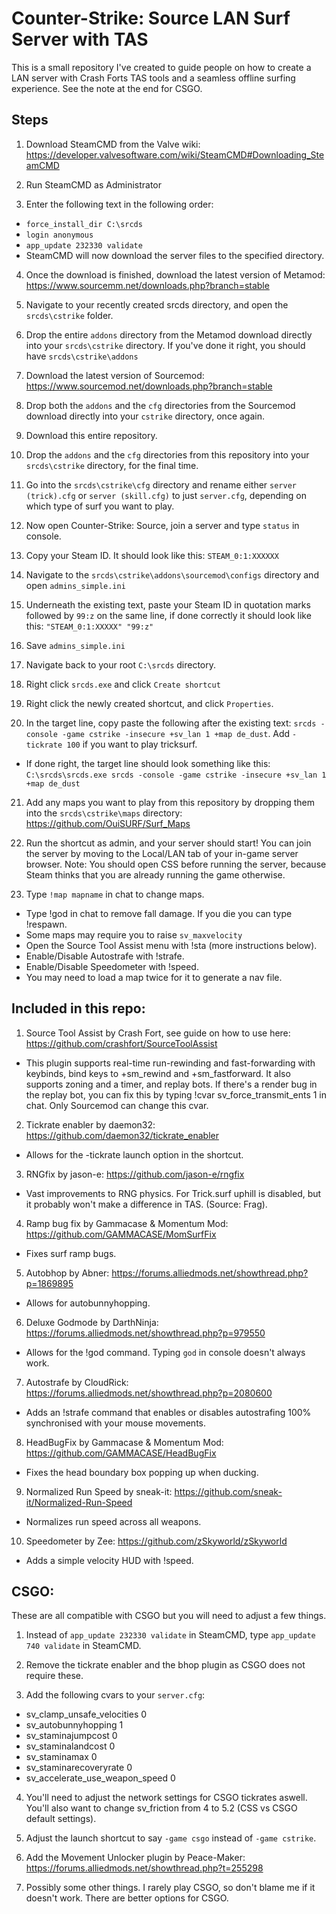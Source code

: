 # Counter-Strike: Source LAN Surf Server with TAS

This is a small repository I've created to guide people on how to create a LAN server with Crash Forts TAS tools and a seamless offline surfing experience. See the note at the end for CSGO.

## Steps

1. Download SteamCMD from the Valve wiki: https://developer.valvesoftware.com/wiki/SteamCMD#Downloading_SteamCMD

2. Run SteamCMD as Administrator

3. Enter the following text in the following order:
- `force_install_dir C:\srcds`
- `login anonymous`
- `app_update 232330 validate`
- SteamCMD will now download the server files to the specified directory.

4. Once the download is finished, download the latest version of Metamod: https://www.sourcemm.net/downloads.php?branch=stable

5. Navigate to your recently created srcds directory, and open the `srcds\cstrike` folder.

6. Drop the entire `addons` directory from the Metamod download directly into your `srcds\cstrike` directory. If you've done it right, you should have `srcds\cstrike\addons`

7. Download the latest version of Sourcemod: https://www.sourcemod.net/downloads.php?branch=stable

8. Drop both the `addons` and the `cfg` directories from the Sourcemod download directly into your `cstrike` directory, once again.

9. Download this entire repository.

10. Drop the `addons` and the `cfg` directories from this repository into your `srcds\cstrike` directory, for the final time.

11. Go into the `srcds\cstrike\cfg` directory and rename either `server (trick).cfg` or `server (skill.cfg)` to just `server.cfg`, depending on which type of surf you want to play.

12. Now open Counter-Strike: Source, join a server and type `status` in console.

13. Copy your Steam ID. It should look like this: `STEAM_0:1:XXXXXX`

14. Navigate to the `srcds\cstrike\addons\sourcemod\configs` directory and open `admins_simple.ini`

15. Underneath the existing text, paste your Steam ID in quotation marks followed by `99:z` on the same line, if done correctly it should look like  this: `"STEAM_0:1:XXXXX" "99:z"`

16. Save `admins_simple.ini`

17. Navigate back to your root `C:\srcds` directory.

18. Right click `srcds.exe` and click `Create shortcut`

19. Right click the newly created shortcut, and click `Properties`.

20. In the target line, copy paste the following after the existing text: `srcds -console -game cstrike -insecure +sv_lan 1 +map de_dust`. Add `-tickrate 100` if you want to play tricksurf.
- If done right, the target line should look something like this: `C:\srcds\srcds.exe srcds -console -game cstrike -insecure +sv_lan 1 +map de_dust`

21. Add any maps you want to play from this repository by dropping them into the `srcds\cstrike\maps` directory: https://github.com/OuiSURF/Surf_Maps

22. Run the shortcut as admin, and your server should start! You can join the server by moving to the Local/LAN tab of your in-game server browser. Note: You should open CSS before running the server, because Steam thinks that you are already running the game otherwise.

24. Type `!map mapname` in chat to change maps.
- Type !god in chat to remove fall damage. If you die you can type !respawn.
- Some maps may require you to raise `sv_maxvelocity`
- Open the Source Tool Assist menu with !sta (more instructions below).
- Enable/Disable Autostrafe with !strafe.
- Enable/Disable Speedometer with !speed.
- You may need to load a map twice for it to generate a nav file.

## Included in this repo:
1. Source Tool Assist by Crash Fort, see guide on how to use here: https://github.com/crashfort/SourceToolAssist
- This plugin supports real-time run-rewinding and fast-forwarding with keybinds, bind keys to +sm_rewind and +sm_fastforward. It also supports zoning and a timer, and replay bots. If there's a render bug in the replay bot, you can fix this by typing !cvar sv_force_transmit_ents 1 in chat. Only Sourcemod can change this cvar.

2. Tickrate enabler by daemon32: https://github.com/daemon32/tickrate_enabler
- Allows for the -tickrate launch option in the shortcut.

3. RNGfix by jason-e: https://github.com/jason-e/rngfix
- Vast improvements to RNG physics. For Trick.surf uphill is disabled, but it probably won't make a difference in TAS. (Source: Frag).

4. Ramp bug fix by Gammacase & Momentum Mod: https://github.com/GAMMACASE/MomSurfFix
- Fixes surf ramp bugs.

5. Autobhop by Abner: https://forums.alliedmods.net/showthread.php?p=1869895
- Allows for autobunnyhopping.

6. Deluxe Godmode by DarthNinja: https://forums.alliedmods.net/showthread.php?p=979550
- Allows for the !god command. Typing `god` in console doesn't always work.

7. Autostrafe by CloudRick: https://forums.alliedmods.net/showthread.php?p=2080600
- Adds an !strafe command that enables or disables autostrafing 100% synchronised with your mouse movements.

8. HeadBugFix by Gammacase & Momentum Mod: https://github.com/GAMMACASE/HeadBugFix
- Fixes the head boundary box popping up when ducking.

9. Normalized Run Speed by sneak-it: https://github.com/sneak-it/Normalized-Run-Speed
- Normalizes run speed across all weapons.

10. Speedometer by Zee: https://github.com/zSkyworld/zSkyworld
- Adds a simple velocity HUD with !speed.

## CSGO:
These are all compatible with CSGO but you will need to adjust a few things.

1. Instead of `app_update 232330 validate` in SteamCMD, type `app_update 740 validate` in SteamCMD.

2. Remove the tickrate enabler and the bhop plugin as CSGO does not require these.

3. Add the following cvars to your `server.cfg`:
- sv_clamp_unsafe_velocities 0
- sv_autobunnyhopping 1
- sv_staminajumpcost 0
- sv_staminalandcost 0 
- sv_staminamax 0
- sv_staminarecoveryrate 0
- sv_accelerate_use_weapon_speed 0

4. You'll need to adjust the network settings for CSGO tickrates aswell. You'll also want to change sv_friction from 4 to 5.2 (CSS vs CSGO default settings).

5. Adjust the launch shortcut to say `-game csgo` instead of `-game cstrike`.

6. Add the Movement Unlocker plugin by Peace-Maker: https://forums.alliedmods.net/showthread.php?t=255298

7. Possibly some other things. I rarely play CSGO, so don't blame me if it doesn't work. There are better options for CSGO.
